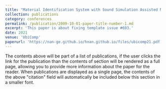 ```yaml
---
title: "Material Identification System with Sound Simulation Assisted Method in VR AR Scenarios"
collection: publications
category: conferences
permalink: /publication/2009-10-01-paper-title-number-1.md
excerpt: 'This paper is about fixing template issue #693.'
date: 2021
venue: 'UbiComp'
paperurl: 'https://nan-ge.github.io/hnan.github.io/files/ubicomp21.pdf'
---
```


The contents above will be part of a list of publications, if the user clicks the link for the publication than the contents of section will be rendered as a full page, allowing you to provide more information about the paper for the reader. When publications are displayed as a single page, the contents of the above "citation" field will automatically be included below this section in a smaller font.
